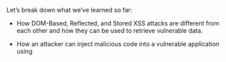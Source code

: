 Let’s break down what we’ve learned so far:

- How DOM-Based, Reflected, and Stored XSS attacks are different from each other and how they can be used to retrieve vulnerable data.

- How an attacker can inject malicious code into a vulnerable application using <script> tags and Javascript.

- How a user can be tricked into submitting their private information using cookies.

- How to use express-validator and its built-in methods in order to validate input data.

- Why it’s important to use data validation packages in order to sanitize data in an application to prevent malicious code injection.

- How to use secure cookies in express-session to prevent an XSS attack.

- How to use helmet to secure HTTP headers and protect yourself from numerous types of attacks, including XSS attacks.
